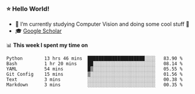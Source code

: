 ### ⭐️ Hello World!

<!--
**hologerry/hologerry** is a ✨ _special_ ✨ repository because its `README.md` (this file) appears on your GitHub profile.

Here are some ideas to get you started:

- 🔭 I’m currently working and studying on Computer Vision
- 🌱 I’m currently learning at Peking University
- 💬 Ask me about 
- 📫 How to reach me: E-mail
- 😄 Pronouns: he/his
- ⚡ Fun fact: Music is the Power
-->


- 🔭 I’m currently studying Computer Vision and doing some cool stuff 🤖
- 🎓 [Google Scholar](https://scholar.google.com/citations?user=3ykqW9wAAAAJ&hl=en)


📊 **This week I spent my time on**

<!--START_SECTION:waka-->

```text
Python        13 hrs 46 mins  █████████████████████░░░░   83.90 %
Bash          1 hr 20 mins    ██░░░░░░░░░░░░░░░░░░░░░░░   08.14 %
YAML          54 mins         █▒░░░░░░░░░░░░░░░░░░░░░░░   05.55 %
Git Config    15 mins         ▒░░░░░░░░░░░░░░░░░░░░░░░░   01.56 %
Text          3 mins          ░░░░░░░░░░░░░░░░░░░░░░░░░   00.38 %
Markdown      3 mins          ░░░░░░░░░░░░░░░░░░░░░░░░░   00.35 %
```

<!--END_SECTION:waka-->
